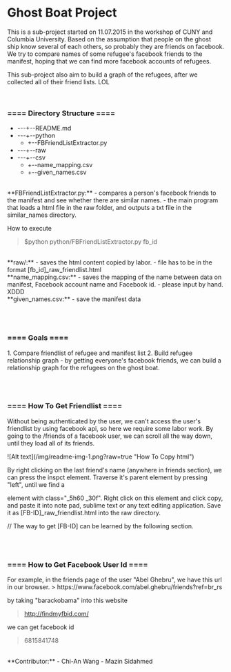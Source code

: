 <h1>Ghost Boat Project</h1>
<p>
This is a sub-project started on 11.07.2015 in the workshop of CUNY and Columbia University. Based on the assumption that people on the ghost ship know several of each others, so probably they are friends on facebook. We try to compare names of some refugee's facebook friends to the manifest, hoping that we can find more facebook accounts of refugees.
</p>
<p>
This sub-project also aim to build a graph of the refugees, after we collected all of their friend lists. LOL
</p>
<br>
<h3>==== Directory Structure ====</h3>

* ---+--README.md
* ---+--python
	* +--FBFriendListExtractor.py
* ---+--raw
* ---+--csv
	* +--name_mapping.csv
	* +--given_names.csv

<br>
**FBFriendListExtractor.py:**
- compares a person's facebook friends to the manifest and see whether there are similar names.
- the main program that loads a html file in the raw folder, and outputs a txt file in the similar_names directory.

How to execute
> $python python/FBFriendListExtractor.py fb_id

<br>
**raw/:**
- saves the html content copied by labor.
- file has to be in the format [fb_id]_raw_friendlist.html

<br>
**name_mapping.csv:**
- saves the mapping of the name between data on manifest, Facebook account name and Facebook id.
- please input by hand. XDDD

<br>
**given_names.csv:**
- save the manifest data

<br><br>
<h3>==== Goals ====</h3>
1. Compare friendlist of refugee and manifest list
2. Build refugee relationship graph
	- by getting everyone's facebook friends, we can build a relationship graph for the refugees on the ghost boat.

<br><br>
<h3>==== How To Get Friendlist ====</h3>
<p>
Without being authenticated by the user, we can't access the user's friendlist by using facebook api, so here we require some labor work. By going to the /friends of a facebook user, we can scroll all the way down, until they load all of its friends. 
</p>
![Alt text](/img/readme-img-1.png?raw=true "How To Copy html")
<p>
By right clicking on the last friend's name (anywhere in friends section), we can press the inspct element. Traverse it's parent element by pressing "left", until we find a <div> element with class="_5h60 _30f". Right click on this element and click copy, and paste it into note pad, sublime text or any text editing application. 
Save it as [FB-ID]_raw_friendlist.html into the raw directory.
</p>
// The way to get [FB-ID] can be learned by the following section.

<br><br>
<h3>==== How to Get Facebook User Id ====</h3>
For example, in the friends page of the user "Abel Ghebru", we have this url in our browser.
> https://www.facebook.com/abel.ghebru/friends?ref=br_rs

by taking "barackobama" into this website 
> http://findmyfbid.com/

we can get facebook id 

> 6815841748

<br>
**Contributor:**
- Chi-An Wang
- Mazin Sidahmed 
